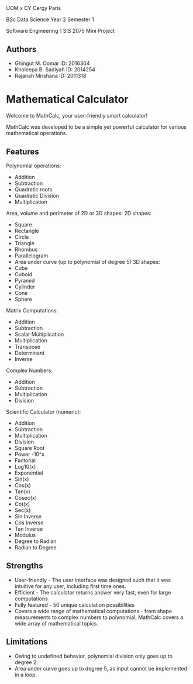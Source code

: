 
## 

UOM x CY Cergy Paris
 
BSc Data Science Year 2 Semester 1 

Software Engineering 1 SIS 2075 Mini Project
## Authors

- Ghingut M. Oomar ID: 2016304 
- Kholeepa B. Sadiyah ID: 2014254 
- Rajanah Mrishana ID: 2011318


# Mathematical Calculator

Welcome to MathCalc, your user-friendly smart calculator!


MathCalc was developed to be a simple yet powerful calculator for various 
mathematical operations.



## Features

Polynomial operations: 
- Addition 
- Subtraction 
- Quadratic roots 
- Quadratic Division 
- Multiplication

Area, volume and perimeter of 2D or 3D shapes: 
2D shapes:
- Square 
- Rectangle 
- Circle 
- Triangle 
- Rhombus 
- Parallelogram 
- Area under curve (up to polynomial of degree 5) 
3D shapes: 
- Cube 
- Cuboid 
- Pyramid 
- Cylinder 
- Cone 
- Sphere

Matrix Computations: 
- Addition 
- Subtraction 
- Scalar Multiplication 
- Multiplication 
- Transpose 
- Determinant 
- Inverse 

Complex Numbers: 
- Addition 
- Subtraction 
- Multiplication 
- Division

Scientific Calculator (numeric): 
- Addition 
- Subtraction 
- Multiplication 
- Division 
- Square Root 
- Power -10^x 
- Factorial 
- Log10(x) 
- Exponential 
- Sin(x) 
- Cos(x) 
- Tan(x) 
- Cosec(x) 
- Cot(x) 
- Sec(x) 
- Sin Inverse
- Cos Inverse 
- Tan Inverse 
- Modulus 
- Degree to Radian 
- Radian to Degree


## Strengths

- User-friendly - The user interface was designed such that it was intuitive for any user, including first time ones.
- Efficient - The calculator returns answer very fast, even for large computations
- Fully featured - 50 unique calculation possibilities
- Covers a wide range of mathematical computations - from shape measurements to complex numbers to polynomial, MathCalc covers a wide array of mathematical topics.
## Limitations

- Owing to undefined behavior, polynomial division only goes up to degree 2.
- Area under curve goes up to degree 5, as input cannot be implemented in a loop. 





